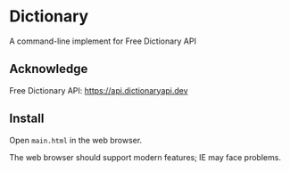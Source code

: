 # Dictionary
 A command-line implement for Free Dictionary API



## Acknowledge

Free Dictionary API: https://api.dictionaryapi.dev



## Install

Open `main.html` in the web browser.

The web browser should support modern features; IE may face problems.

